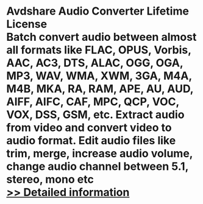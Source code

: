 # Avdshare Audio Converter Lifetime License<br />Batch convert audio between almost all formats like FLAC, OPUS, Vorbis, AAC, AC3, DTS, ALAC, OGG, OGA, MP3, WAV, WMA, XWM, 3GA, M4A, M4B, MKA, RA, RAM, APE, AU, AUD, AIFF, AIFC, CAF, MPC, QCP, VOC, VOX, DSS, GSM, etc. Extract audio from video and convert video to audio format. Edit audio files like trim, merge, increase audio volume, change audio channel between 5.1, stereo, mono etc<br />[>> Detailed information](https://secure.shareit.com/shareit/product.html?productid=300735663&affiliateid=200057808)